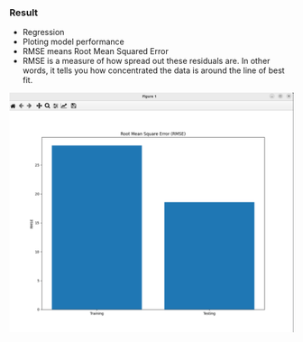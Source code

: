 ### Result
* Regression
* Ploting model performance
* RMSE means Root Mean Squared Error
* RMSE is a measure of how spread out these residuals are. In other words, it tells you how concentrated the data is around the line of best fit.

<img src='rmse.png' />